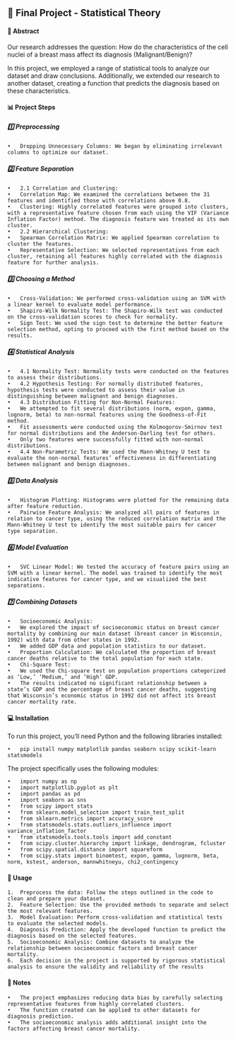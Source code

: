 ## 🧬 Final Project - Statistical Theory

#### 📝 Abstract

Our research addresses the question: How do the characteristics of the cell nuclei of a breast mass affect its diagnosis (Malignant/Benign)?

In this project, we employed a range of statistical tools to analyze our dataset and draw conclusions. Additionally, we extended our research to another dataset, creating a function that predicts the diagnosis based on these characteristics.

#### 📊 Project Steps

##### 1️⃣ Preprocessing

	•	Dropping Unnecessary Columns: We began by eliminating irrelevant columns to optimize our dataset.

##### 2️⃣ Feature Separation

	•	2.1 Correlation and Clustering:
	•	Correlation Map: We examined the correlations between the 31 features and identified those with correlations above 0.8.
	•	Clustering: Highly correlated features were grouped into clusters, with a representative feature chosen from each using the VIF (Variance Inflation Factor) method. The diagnosis feature was treated as its own cluster.
	•	2.2 Hierarchical Clustering:
	•	Spearman Correlation Matrix: We applied Spearman correlation to cluster the features.
	•	Representative Selection: We selected representatives from each cluster, retaining all features highly correlated with the diagnosis feature for further analysis.

##### 3️⃣ Choosing a Method

	•	Cross-Validation: We performed cross-validation using an SVM with a linear kernel to evaluate model performance.
	•	Shapiro-Wilk Normality Test: The Shapiro-Wilk test was conducted on the cross-validation scores to check for normality.
	•	Sign Test: We used the sign test to determine the better feature selection method, opting to proceed with the first method based on the results.

##### 4️⃣ Statistical Analysis

	•	4.1 Normality Test: Normality tests were conducted on the features to assess their distributions.
	•	4.2 Hypothesis Testing: For normally distributed features, hypothesis tests were conducted to assess their value in distinguishing between malignant and benign diagnoses.
	•	4.3 Distribution Fitting for Non-Normal Features:
	•	We attempted to fit several distributions (norm, expon, gamma, lognorm, beta) to non-normal features using the Goodness-of-Fit method.
	•	Fit assessments were conducted using the Kolmogorov-Smirnov test for normal distributions and the Anderson-Darling test for others.
	•	Only two features were successfully fitted with non-normal distributions.
	•	4.4 Non-Parametric Tests: We used the Mann-Whitney U test to evaluate the non-normal features’ effectiveness in differentiating between malignant and benign diagnoses.

##### 5️⃣ Data Analysis

	•	Histogram Plotting: Histograms were plotted for the remaining data after feature reduction.
	•	Pairwise Feature Analysis: We analyzed all pairs of features in relation to cancer type, using the reduced correlation matrix and the Mann-Whitney U test to identify the most suitable pairs for cancer type separation.

##### 6️⃣ Model Evaluation

	•	SVC Linear Model: We tested the accuracy of feature pairs using an SVM with a linear kernel. The model was trained to identify the most indicative features for cancer type, and we visualized the best separations.

##### 7️⃣ Combining Datasets

	•	Socioeconomic Analysis:
	•	We explored the impact of socioeconomic status on breast cancer mortality by combining our main dataset (breast cancer in Wisconsin, 1992) with data from other states in 1992.
	•	We added GDP data and population statistics to our dataset.
	•	Proportion Calculation: We calculated the proportion of breast cancer deaths relative to the total population for each state.
	•	Chi-Square Test:
	•	We used the Chi-square test on population proportions categorized as ‘Low,’ ‘Medium,’ and ‘High’ GDP.
	•	The results indicated no significant relationship between a state’s GDP and the percentage of breast cancer deaths, suggesting that Wisconsin’s economic status in 1992 did not affect its breast cancer mortality rate.

#### 💻 Installation

To run this project, you’ll need Python and the following libraries installed:

	•	pip install numpy matplotlib pandas seaborn scipy scikit-learn statsmodels

The project specifically uses the following modules:

	•	import numpy as np
	•	import matplotlib.pyplot as plt
	•	import pandas as pd
	•	import seaborn as sns
	•	from scipy import stats
	•	from sklearn.model_selection import train_test_split
	•	from sklearn.metrics import accuracy_score
	•	from statsmodels.stats.outliers_influence import variance_inflation_factor
	•	from statsmodels.tools.tools import add_constant
	•	from scipy.cluster.hierarchy import linkage, dendrogram, fcluster
	•	from scipy.spatial.distance import squareform
	•	from scipy.stats import binomtest, expon, gamma, lognorm, beta, norm, kstest, anderson, mannwhitneyu, chi2_contingency
 
#### 🚀 Usage

	1.	Preprocess the data: Follow the steps outlined in the code to clean and prepare your dataset.
	2.	Feature Selection: Use the provided methods to separate and select the most relevant features.
	3.	Model Evaluation: Perform cross-validation and statistical tests to evaluate the selected models.
	4.	Diagnosis Prediction: Apply the developed function to predict the diagnosis based on the selected features.
	5.	Socioeconomic Analysis: Combine datasets to analyze the relationship between socioeconomic factors and breast cancer mortality.
	6. 	Each decision in the project is supported by rigorous statistical analysis to ensure the validity and reliability of the results

#### 📌 Notes

	•	The project emphasizes reducing data bias by carefully selecting representative features from highly correlated clusters.
	•	The function created can be applied to other datasets for diagnosis prediction.
	•	The socioeconomic analysis adds additional insight into the factors affecting breast cancer mortality.
